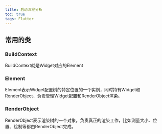 ```yaml
---
title: 启动流程分析
toc: true
tags: Flutter
---
```


## 常用的类


### BuildContext

BuildContext就是Widget对应的Element

### Element

Element表示Widget配置树的特定位置的一个实例，同时持有Widget和RenderObject，负责管理Widget配置和RenderObject渲染。

### RenderObject

RenderObject表示渲染树的一个对象，负责真正的渲染工作，比如测量大小、位置、绘制等都由RenderObject完成。


